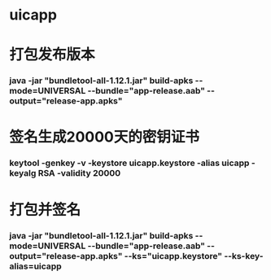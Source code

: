 # uicapp

# 打包发布版本
### java -jar "bundletool-all-1.12.1.jar" build-apks --mode=UNIVERSAL --bundle="app-release.aab" --output="release-app.apks"


# 签名生成20000天的密钥证书
### keytool -genkey -v -keystore uicapp.keystore -alias uicapp -keyalg RSA -validity 20000


# 打包并签名
### java -jar "bundletool-all-1.12.1.jar" build-apks --mode=UNIVERSAL --bundle="app-release.aab" --output="release-app.apks" --ks="uicapp.keystore" --ks-key-alias=uicapp